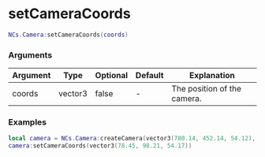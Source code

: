 # setCameraCoords

```lua
NCs.Camera:setCameraCoords(coords)
```

### Arguments
| Argument | Type    | Optional | Default | Explanation                 |
|----------|---------|----------|---------|-----------------------------|
| coords   | vector3 | false    | -       | The position of the camera. |

### Examples
```lua
local camera = NCs.Camera:createCamera(vector3(780.14, 452.14, 54.12), 180.0)
camera:setCameraCoords(vector3(78.45, 98.21, 54.17))
```